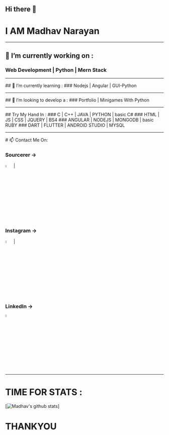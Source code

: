 ## Hi there 👋
# I AM Madhav Narayan
<hr>

##  🔭 I’m currently working on :
### Web Development | Python  | Mern Stack
<hr>
##  🌱 I’m currently learning :
### Nodejs | Angular | GUI-Python
<hr>
## 🤔 I’m looking to develop a :
### Portfolio |  Minigames With Python
<hr>
## Try My Hand In :
### C | C++ | JAVA | PYTHON | basic C#
### HTML | JS | CSS | JQUERY | BS4
### ANGULAR | NODEJS | MONGODB | basic RUBY
### DART | FLUTTER | ANDROID STUDIO | MYSQL

<hr>
# 📫 Contact Me On:
<h3>Sourcerer -></h3><a href="https://sourcerer.io/madhav2108"><img src="https://sourcerer.io/icons/logo-sharing.svg" width="4.5%" alt="Sourcerer"/></a> | <h3>Instagram -></h3><a href="https://www.instagram.com/madhav_narayan21?r=nametag"><img src="https://img.icons8.com/fluent/48/000000/instagram-new.png" width="4.5%"/></a> |  <h3>LinkedIn  -></h3> <a href="https://www.linkedin.com/in/madhav-narayan-khullar-2290641b2/"><img src="https://img.icons8.com/color/48/000000/linkedin.png" width="4.5%"/></a>
<hr>

# TIME FOR STATS :

[![Madhav's github stats](https://github-readme-stats.vercel.app/api?username=madhav2108&show_icons=true&theme=radical)]

# THANKYOU

